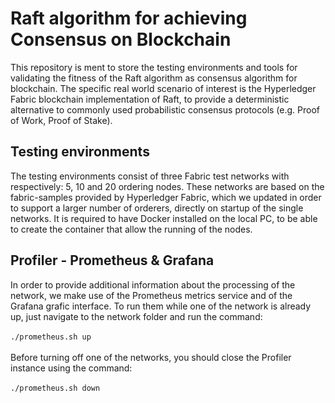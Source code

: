 # Raft algorithm for achieving Consensus on Blockchain
This repository is ment to store the testing environments and tools for validating the fitness of the Raft algorithm as consensus algorithm for blockchain.
The specific real world scenario of interest is the Hyperledger Fabric blockchain implementation of Raft, to provide a deterministic alternative to commonly used probabilistic consensus protocols (e.g. Proof of Work, Proof of Stake).

## Testing environments
The testing environments consist of three Fabric test networks with respectively: 5, 10 and 20 ordering nodes. These networks are based on the fabric-samples provided by Hyperledger Fabric, which we updated in order to support a larger number of orderers, directly on startup of the single networks. It is required to have Docker installed on the local PC, to be able to create the container that allow the running of the nodes.

## Profiler - Prometheus & Grafana
In order to provide additional information about the processing of the network, we make use of the Prometheus metrics service and of the Grafana grafic interface.
To run them while one of the network is already up, just navigate to the network folder and run the command:
<br />
<br />
`./prometheus.sh up`
<br />
<br />
Before turning off one of the networks, you should close the Profiler instance using the command:
<br />
<br />
`./prometheus.sh down`
<br />
<br />
